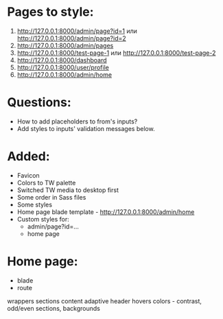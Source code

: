 
# Pages to style:
1. http://127.0.0.1:8000/admin/page?id=1 или http://127.0.0.1:8000/admin/page?id=2
2. http://127.0.0.1:8000/admin/pages
3. http://127.0.0.1:8000/test-page-1 или http://127.0.0.1:8000/test-page-2
4. http://127.0.0.1:8000/dashboard
5. http://127.0.0.1:8000/user/profile
6. http://127.0.0.1:8000/admin/home

# Questions:
- How to add placeholders to from's inputs?
- Add styles to inputs' validation messages below.

# Added:
+ Favicon
+ Colors to TW palette
+ Switched TW media to desktop first
+ Some order in Sass files
+ Some styles
+ Home page blade template - http://127.0.0.1:8000/admin/home
+ Custom styles for:
    + admin/page?id=...
    + home page

# Home page:
+ blade
+ route

wrappers
sections
content
adaptive
header hovers
colors - contrast, odd/even sections, backgrounds
